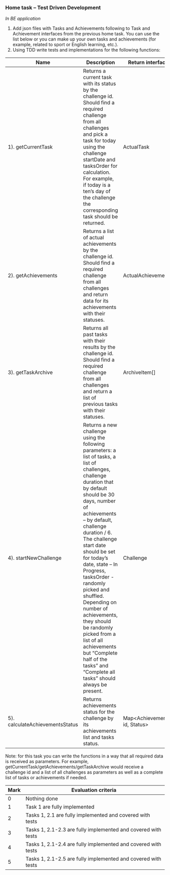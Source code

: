  ### Home task – Test Driven Development

*In BE application*
1. Add json files with Tasks and Achievements following to Task and Achievement interfaces from the previous home task. You can use the list below or you can make up
your own tasks and achievements (for example, related to sport or English learning, etc.).
2. Using TDD write tests and implementations for the following functions:
 
Name | Description | Return interface
------------|-------------------------|------------------------------------------------------------- 
1). getCurrentTask | Returns a current task with its status by the challenge id. Should find a required challenge from all challenges and pick a task for today using the challenge startDate and tasksOrder for calculation. For example, if today is a ten’s day of the challenge the corresponding task should be returned. | ActualTask
2). getAchievements | Returns a list of actual achievements by the challenge id. Should find a required challenge from all challenges and return data for its achievements with their statuses. | ActualAchievement[] 
3). getTaskArchive | Returns all past tasks with their results by the challenge id. Should find a required challenge from all challenges and return a list of previous tasks with their statuses. | ArchiveItem[]
4). startNewChallenge | Returns a new challenge using the following parameters: a list of tasks, a list of challenges, challenge duration that by default should be 30 days, number of achievements – by default, challenge duration / 6. The challenge start date should be set for today’s date, state – In Progress, tasksOrder - randomly picked and shuffled. Depending on number of achievements, they should be randomly picked from a list of all achievements but “Complete half of the tasks” and “Complete all tasks” should always be present. | Challenge
5). calculateAchievementsStatus | Returns achievements status for the challenge by its achievements list and tasks status. | Map<Achievement id, Status>
 
Note: for this task you can write the functions in a way that all required data is received as parameters. For example, getCurrentTask/getAchievements/getTaskArchive
would receive a challenge id and a list of all challenges as parameters as well as a complete list of tasks or achievements if needed.
 
 Mark | Evaluation criteria
------------|-------------
0 | Nothing done
1 | Task 1 are fully implemented
2 | Tasks 1, 2.1 are fully implemented and covered with tests 
3 | Tasks 1, 2.1-2.3 are fully implemented and covered with tests 
4 | Tasks 1, 2.1-2.4 are fully implemented and covered with tests 
5 | Tasks 1, 2.1-2.5 are fully implemented and covered with tests 
